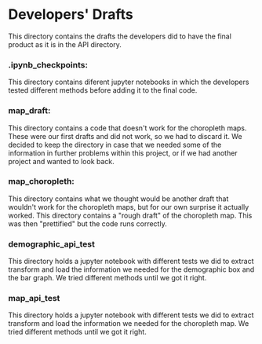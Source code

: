 # Developers' Drafts
This directory contains the drafts the developers did to have the final product as it is in the API directory. 
### .ipynb_checkpoints:
This directory contains diferent jupyter notebooks in which the developers tested different methods before adding it to the final
code.
### map_draft: 
This directory contains a code that doesn't work for the choropleth maps. These were our first drafts and did not work, so we had to discard it. We decided to keep the directory in case that we needed some of the information in further problems 
within this project, or if we had another project and wanted to look back. 
### map_choropleth:
This directory contains what we thought would be another draft that wouldn't work for the choropleth maps, but for our own surprise it actually worked. This directory contains a "rough draft" of the choropleth map. This was then "prettified" but the code runs correctly.
###  demographic_api_test
This directory holds a jupyter notebook with different tests we did to extract transform and load the information we needed for the demographic box and the bar graph. We tried different methods until we got it right.
### map_api_test
This directory holds a jupyter notebook with different tests we did to extract transform and load the information we needed for the choropleth map. We tried different methods until we got it right.

